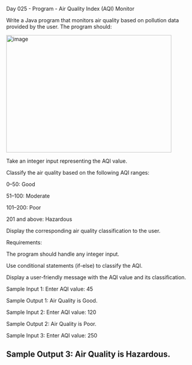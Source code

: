 Day 025 - Program -  Air Quality Index (AQI) Monitor

Write a Java program that monitors air quality based on pollution data provided by the user. The program should:

<img width="440" height="313" alt="image" src="https://github.com/user-attachments/assets/87903075-7d7b-4e79-a996-24683504479e" />


Take an integer input representing the AQI value.

Classify the air quality based on the following AQI ranges:

0–50: Good

51–100: Moderate

101–200: Poor

201 and above: Hazardous

Display the corresponding air quality classification to the user.

Requirements:

The program should handle any integer input.

Use conditional statements (if-else) to classify the AQI.

Display a user-friendly message with the AQI value and its classification.

Sample Input 1:
Enter AQI value: 45

Sample Output 1:
Air Quality is Good.

Sample Input 2:
Enter AQI value: 120

Sample Output 2:
Air Quality is Poor.

Sample Input 3:
Enter AQI value: 250

Sample Output 3:
Air Quality is Hazardous.
---------------------------------------------
